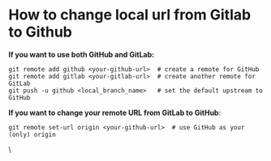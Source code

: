 # How to change local url from Gitlab to Github

**If you want to use both GitHub and GitLab:**

```
git remote add github <your-github-url>  # create a remote for GitHub
git remote add gitlab <your-gitlab-url>  # create another remote for GitLab
git push -u github <local_branch_name>   # set the default upstream to GitHub
```

**If you want to change your remote URL from GitLab to GitHub**:

```
git remote set-url origin <your-github-url>  # use GitHub as your (only) origin
```

\
